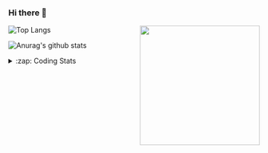 ### Hi there 👋

<!--
**tao8687/tao8687** is a ✨ _special_ ✨ repository because its `README.md` (this file) appears on your GitHub profile.

Here are some ideas to get you started:

- 🔭 I’m currently working on ...
- 🌱 I’m currently learning ...
- 👯 I’m looking to collaborate on ...
- 🤔 I’m looking for help with ...
- 💬 Ask me about ...
- 📫 How to reach me: ...
- 😄 Pronouns: ...
- ⚡ Fun fact: ...
-->

<img align='right' src="https://media.giphy.com/media/M9gbBd9nbDrOTu1Mqx/giphy.gif" width="240">

  
![Top Langs](https://github-readme-stats.vercel.app/api/top-langs/?username=tao8687&layout=compact&title_color=23238E&text_color=A67D3D)

![Anurag's github stats](https://github-readme-stats.vercel.app/api?username=tao8687&show_icons=true&&text_color=A67D3D&title_color=23238E&show_icons=false&count_private=true&hide=stars)

<details>
  <summary>:zap: Coding Stats</summary>
  <br>
    
<!--START_SECTION:waka-->

```txt
From: 18 August 2025 - To: 25 August 2025

C++          1 hr 16 mins    ████████████████▓░░░░░░░░   66.98 %
C            19 mins         ████▒░░░░░░░░░░░░░░░░░░░░   16.97 %
Text         6 mins          █▓░░░░░░░░░░░░░░░░░░░░░░░   06.15 %
XML          6 mins          █▒░░░░░░░░░░░░░░░░░░░░░░░   05.48 %
SSH Config   4 mins          █░░░░░░░░░░░░░░░░░░░░░░░░   04.20 %
```

<!--END_SECTION:waka-->
</details>
